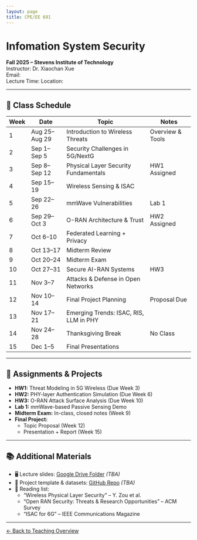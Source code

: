 ```yaml
---
layout: page
title: CPE/EE 691
---
```


# Infomation System Security 
**Fall 2025 – Stevens Institute of Technology**  
Instructor: Dr. Xiaochan Xue  
Email:  
Lecture Time:
Location: 

---

## 📆 Class Schedule

| Week | Date         | Topic                                   | Notes             |
|------|--------------|-----------------------------------------|-------------------|
| 1    | Aug 25–Aug 29 | Introduction to Wireless Threats       | Overview & Tools  |
| 2    | Sep 1–Sep 5   | Security Challenges in 5G/NextG        |                   |
| 3    | Sep 8–Sep 12  | Physical Layer Security Fundamentals   | HW1 Assigned      |
| 4    | Sep 15–19     | Wireless Sensing & ISAC                |                   |
| 5    | Sep 22–26     | mmWave Vulnerabilities                 | Lab 1             |
| 6    | Sep 29–Oct 3  | O-RAN Architecture & Trust             | HW2 Assigned      |
| 7    | Oct 6–10      | Federated Learning + Privacy           |                   |
| 8    | Oct 13–17     | Midterm Review                         |                   |
| 9    | Oct 20–24     | Midterm Exam                           |                   |
| 10   | Oct 27–31     | Secure AI-RAN Systems                  | HW3               |
| 11   | Nov 3–7       | Attacks & Defense in Open Networks     |                   |
| 12   | Nov 10–14     | Final Project Planning                 | Proposal Due      |
| 13   | Nov 17–21     | Emerging Trends: ISAC, RIS, LLM in PHY |                   |
| 14   | Nov 24–28     | Thanksgiving Break                     | No Class          |
| 15   | Dec 1–5       | Final Presentations                    |                   |

---

## 📝 Assignments & Projects

- **HW1:** Threat Modeling in 5G Wireless (Due Week 3)  
- **HW2:** PHY-layer Authentication Simulation (Due Week 6)  
- **HW3:** O-RAN Attack Surface Analysis (Due Week 10)  
- **Lab 1:** mmWave-based Passive Sensing Demo  
- **Midterm Exam:** In-class, closed notes (Week 9)  
- **Final Project:**  
  - Topic Proposal (Week 12)  
  - Presentation + Report (Week 15)

---

## 📚 Additional Materials

- 🖥️ Lecture slides: [Google Drive Folder](#) *(TBA)*  
- 📁 Project template & datasets: [GitHub Repo](#) *(TBA)*  
- 📖 Reading list:
  - “Wireless Physical Layer Security” – Y. Zou et al.
  - “Open RAN Security: Threats & Research Opportunities” – ACM Survey
  - “ISAC for 6G” – IEEE Communications Magazine

---

[← Back to Teaching Overview](../teaching.md)